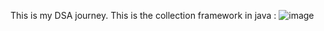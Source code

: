 This is my DSA journey.
This is the collection framework in java :
![image](https://github.com/user-attachments/assets/a8052ee0-f8ad-482c-af99-d9ed8ef41253?raw=true)

